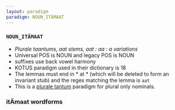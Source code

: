 ```yaml
---
layout: paradigm
paradigm: NOUN_ITÄMAAT
---
```

### ` NOUN_ITÄMAAT `

* _Plurale taantums, aat stems, aat : aa : a variations_
* Universal POS is NOUN and legacy POS is NOUN
* suffixes use back vowel harmony
* KOTUS paradigm used in their dictionary is 18
* The lemmas must end in * at * (which will be deleted to form an invariant stub) and the regex matching the lemma is ` aat `
* This is a [plurale tantum](https://en.wikipedia.org/wiki/Plurale_tantum) paradigm for plural only nominals.

### itÄmaat wordforms


